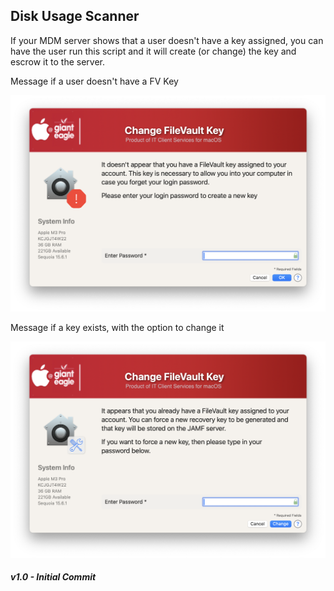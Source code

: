 ## Disk Usage Scanner

 If your MDM server shows that a user doesn't have a key assigned, you can have the user run this script and it will create (or change) the key and escrow it to the server.

Message if a user doesn't have a FV Key

![](/ChangeFVKey/ChangeFVKey-Create.png)

Message if a key exists, with the option to change it

![](/ChangeFVKey/ChangeFVKey-Change.png)

##### _v1.0 - Initial Commit_
